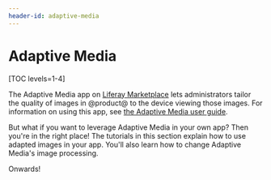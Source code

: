 ```yaml
---
header-id: adaptive-media
---
```


# Adaptive Media

[TOC levels=1-4]

The Adaptive Media app on 
[Liferay Marketplace](https://web.liferay.com/marketplace) 
lets administrators tailor the quality of images in @product@ to the device 
viewing those images. For information on using this app, see 
[the Adaptive Media user guide](/docs/7-0/user/-/knowledge_base/u/adapting-your-media-across-multiple-devices). 

But what if you want to leverage Adaptive Media in your own app? Then you're in 
the right place! The tutorials in this section explain how to use adapted images 
in your app. You'll also learn how to change Adaptive Media's image processing. 

Onwards! 
